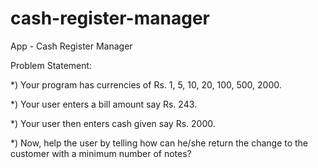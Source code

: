 # cash-register-manager
App - Cash Register Manager

Problem Statement:

*) Your program has currencies of Rs. 1, 5, 10, 20, 100, 500, 2000.

*) Your user enters a bill amount say Rs. 243.

*) Your user then enters cash given say Rs. 2000.

*) Now, help the user by telling how can he/she return the change to the customer with a minimum number of notes?
